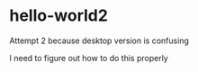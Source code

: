 # hello-world2
Attempt 2 because desktop version is confusing

I need to figure out how to do this properly 
